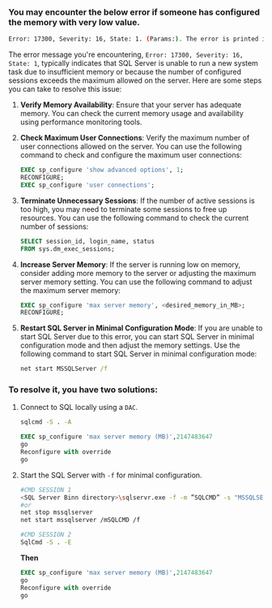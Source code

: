### You may encounter the below error if someone has configured the memory with very low value.

```bash
Error: 17300, Severity: 16, State: 1. (Params:). The error is printed in terse mode because there was error during formatting. Tracing, ETW, notifications etc are skipped.

```

The error message you're encountering, `Error: 17300, Severity: 16, State: 1`, typically indicates that SQL Server is unable to run a new system task due to insufficient memory or because the number of configured sessions exceeds the maximum allowed on the server. Here are some steps you can take to resolve this issue:

1. **Verify Memory Availability**: Ensure that your server has adequate memory. You can check the current memory usage and availability using performance monitoring tools.

2. **Check Maximum User Connections**: Verify the maximum number of user connections allowed on the server. You can use the following command to check and configure the maximum user connections:
   ```sql
   EXEC sp_configure 'show advanced options', 1;
   RECONFIGURE;
   EXEC sp_configure 'user connections';
   ```

3. **Terminate Unnecessary Sessions**: If the number of active sessions is too high, you may need to terminate some sessions to free up resources. You can use the following command to check the current number of sessions:
   ```sql
   SELECT session_id, login_name, status
   FROM sys.dm_exec_sessions;
   ```

4. **Increase Server Memory**: If the server is running low on memory, consider adding more memory to the server or adjusting the maximum server memory setting. You can use the following command to adjust the maximum server memory:
   ```sql
   EXEC sp_configure 'max server memory', <desired_memory_in_MB>;
   RECONFIGURE;
   ```

5. **Restart SQL Server in Minimal Configuration Mode**: If you are unable to start SQL Server due to this error, you can start SQL Server in minimal configuration mode and then adjust the memory settings. Use the following command to start SQL Server in minimal configuration mode:
   ```cmd
   net start MSSQLServer /f
   ```
### To resolve it, you have two solutions:
1. Connect to SQL locally using a `DAC`.

      ```bash
      sqlcmd -S . -A
      ```
      ```sql
      EXEC sp_configure 'max server memory (MB)',2147483647
      go
      Reconfigure with override
      go
      ```
2. Start the SQL Server with `-f` for minimal configuration.
      ```bash
      #CMD SESSION 1
      <SQL Server Binn directory>\sqlservr.exe -f -m ”SQLCMD” -s "MSSQLSERVER" -c
      #or
      net stop mssqlserver
      net start mssqlserver /mSQLCMD /f
      
      #CMD SESSION 2
      SqlCmd -S . -E
      ```
      **Then**
      ```sql
      EXEC sp_configure 'max server memory (MB)',2147483647
      go
      Reconfigure with override
      go
      ```
      



